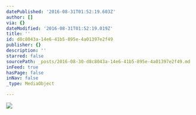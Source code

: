 ```yaml
---
datePublished: '2016-08-31T01:52:19.603Z'
author: []
via: {}
dateModified: '2016-08-31T01:52:19.019Z'
title: ''
id: d8c8043a-14e6-41b5-895e-4a01397e2f49
publisher: {}
description: ''
starred: false
sourcePath: _posts/2016-08-30-d8c8043a-14e6-41b5-895e-4a01397e2f49.md
inFeed: true
hasPage: false
inNav: false
_type: MediaObject

---
```

![](https://the-grid-user-content.s3-us-west-2.amazonaws.com/cf830433-7cac-4723-930f-93f2ac07efaf.gif)